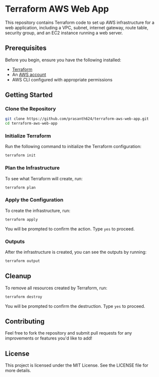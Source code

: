 # Terraform AWS Web App

This repository contains Terraform code to set up AWS infrastructure for a web application, including a VPC, subnet, internet gateway, route table, security group, and an EC2 instance running a web server.

## Prerequisites

Before you begin, ensure you have the following installed:

- [Terraform](https://www.terraform.io/downloads.html)
- An [AWS account](https://aws.amazon.com/)
- AWS CLI configured with appropriate permissions

## Getting Started

### Clone the Repository

```bash
git clone https://github.com/prasanth624/terraform-aws-web-app.git
cd terraform-aws-web-app
```

### Initialize Terraform

Run the following command to initialize the Terraform configuration:

```bash
terraform init
```

### Plan the Infrastructure

To see what Terraform will create, run:

```bash
terraform plan
```

### Apply the Configuration

To create the infrastructure, run:

```bash
terraform apply
```

You will be prompted to confirm the action. Type `yes` to proceed.

### Outputs

After the infrastructure is created, you can see the outputs by running:

```bash
terraform output
```

## Cleanup

To remove all resources created by Terraform, run:

```bash
terraform destroy
```

You will be prompted to confirm the destruction. Type `yes` to proceed.

## Contributing
Feel free to fork the repository and submit pull requests for any improvements or features you'd like to add!

## License
This project is licensed under the MIT License. See the LICENSE file for more details.
